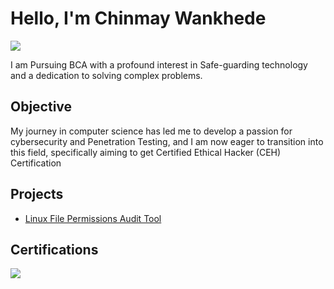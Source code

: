 # Hello, I'm Chinmay Wankhede
<a href="https://www.linkedin.com/in/chinmay-wankhede-504a23301?lipi=urn%3Ali%3Apage%3Ad_flagship3_profile_view_base_contact_details%3ByiFXvqsnRdGRG3eUP9%2BgHw%3D%3D"><img src="https://img.shields.io/badge/-LinkedIn-0072b1?&style=for-the-badge&logo=linkedin&logoColor=white" /></a>

I am Pursuing BCA with a profound interest in Safe-guarding technology and a dedication to solving complex problems.

## Objective

My journey in computer science has led me to develop a passion for cybersecurity and Penetration Testing, and I am now eager to transition into this field, specifically aiming to get Certified Ethical Hacker (CEH) Certification


## Projects
- <a href="https://github.com/chinmay161/Linux-File-Permissions-Audit-Tool">Linux File Permissions Audit Tool</a>
<!-- ## Tools

### Network

<div>
    <img src="https://img.shields.io/badge/-Wireshark-1679A7?&style=for-the-badge&logo=Wireshark&logoColor=white" />
    <img src="https://img.shields.io/badge/-Suricata-EF3B2D?&style=for-the-badge&logo=Suricata&logoColor=white" />
    <img src="https://img.shields.io/badge/-Zeek-777BB4?&style=for-the-badge&logo=Zeek&logoColor=white" />
</div>
-/
### Endpoint
<div>
    <img src="https://img.shields.io/badge/-Microsoft_Defender_for_Endpoint-00A4EF?&style=for-the-badge&logo=Microsoft&logoColor=white" />
    <img src="https://img.shields.io/badge/-Velociraptor-4B275F?&style=for-the-badge&logo=Velociraptor&logoColor=white" />
</div>

### SIEM
<div>
    <img src="https://img.shields.io/badge/-Microsoft_Sentinel-0078D4?&style=for-the-badge&logo=Microsoft&logoColor=white" />
    <img src="https://img.shields.io/badge/-Splunk-000000?&style=for-the-badge&logo=Splunk&logoColor=white" />
    <img src="https://img.shields.io/badge/-Elastic-005571?&style=for-the-badge&logo=Elastic&logoColor=white" />
</div>
-->
## Certifications
<div>
    <img src="https://img.shields.io/badge/-Google%20Cybersecurity%20Professional%20Certificate-4285F4?style=for-the-badge&logo=Google&logoColor=white" />

</div>

